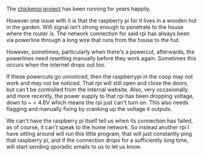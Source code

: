 The [chickenpi project](https://github.com/Arghnews/chickenpi) has been running for years happily.

However one issue with it is that the raspberry pi for it lives in a wooden hut in the garden.
Wifi signal isn't strong enough to penetrate to the house where the router is.
The network connection for said rpi has always been via powerline through a long wire that runs from the house to the hut.

However, sometimes, particularly when there's a powercut, afterwards, the powerlines need resetting manually before they work again. Sometimes this occurs when the internet drops out too.

If these powercuts go unnoticed, then the raspberrypi in the coop may not work and may not be noticed.
That rpi will still open and close the doors, but can't be controlled from the internal website.
Also, very occasionally and more recently, the power supply to that rpi has been dropping voltage, down to ~ < 4.6V which means the rpi just can't turn on.
This also needs flagging and manually fixing by cranking up the voltage it outputs.

We can't have the raspberry pi itself tell us when its connection has failed, as of course, it can't speak to the home network.
So instead another rpi I have sitting around will run this little program, that will just constantly ping that raspberry pi, and if the connection drops for a sufficiently long time, will start sending sporadic emails to us to let us know.
